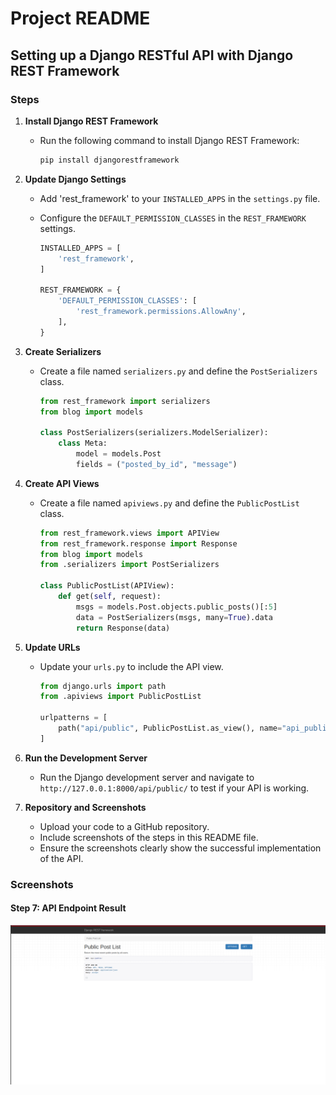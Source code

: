 # Project README

## Setting up a Django RESTful API with Django REST Framework

### Steps

1. **Install Django REST Framework**

   - Run the following command to install Django REST Framework:
     ```bash
     pip install djangorestframework
     ```

2. **Update Django Settings**

   - Add 'rest_framework' to your `INSTALLED_APPS` in the `settings.py` file.
   - Configure the `DEFAULT_PERMISSION_CLASSES` in the `REST_FRAMEWORK` settings.

     ```python
     INSTALLED_APPS = [
         'rest_framework',
     ]

     REST_FRAMEWORK = {
         'DEFAULT_PERMISSION_CLASSES': [
             'rest_framework.permissions.AllowAny',
         ],
     }
     ```

3. **Create Serializers**

   - Create a file named `serializers.py` and define the `PostSerializers` class.

     ```python
     from rest_framework import serializers
     from blog import models

     class PostSerializers(serializers.ModelSerializer):
         class Meta:
             model = models.Post
             fields = ("posted_by_id", "message")
     ```

4. **Create API Views**

   - Create a file named `apiviews.py` and define the `PublicPostList` class.

     ```python
     from rest_framework.views import APIView
     from rest_framework.response import Response
     from blog import models
     from .serializers import PostSerializers

     class PublicPostList(APIView):
         def get(self, request):
             msgs = models.Post.objects.public_posts()[:5]
             data = PostSerializers(msgs, many=True).data
             return Response(data)
     ```

5. **Update URLs**

   - Update your `urls.py` to include the API view.

     ```python
     from django.urls import path
     from .apiviews import PublicPostList

     urlpatterns = [
         path("api/public", PublicPostList.as_view(), name="api_public"),
     ]
     ```

6. **Run the Development Server**

   - Run the Django development server and navigate to `http://127.0.0.1:8000/api/public/` to test if your API is working.

7. **Repository and Screenshots**
   - Upload your code to a GitHub repository.
   - Include screenshots of the steps in this README file.
   - Ensure the screenshots clearly show the successful implementation of the API.

### Screenshots

#### Step 7: API Endpoint Result

![API Endpoint Result](cherol.png)
